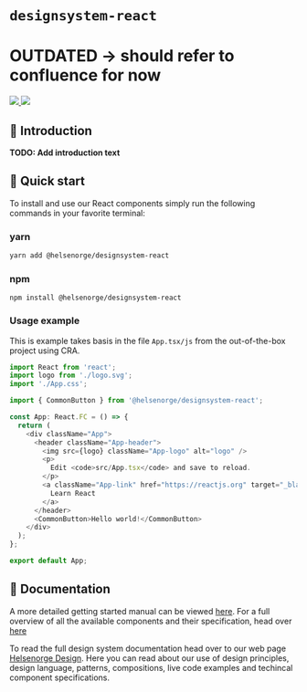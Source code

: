 # `designsystem-react`

<h1>OUTDATED -> should refer to confluence for now</h1>

<a href="https://www.npmjs.com/package/@helsenorge/designsystem-react/v/latest">
    <img src="https://img.shields.io/npm/v/@helsenorge/designsystem-react/latest" />
</a>
<a href="https://www.npmjs.com/package/@helsenorge/designsystem-react/v/next">
    <img src="https://img.shields.io/npm/v/@helsenorge/designsystem-react/next" />
</a>

## 👋 Introduction

**TODO: Add introduction text**

## 🚀 Quick start

To install and use our React components simply run the following commands in your favorite terminal:

### yarn

```bash
yarn add @helsenorge/designsystem-react
```

### npm

```npm
npm install @helsenorge/designsystem-react
```

### Usage example

This is example takes basis in the file `App.tsx/js` from the out-of-the-box project using CRA.

```typescript
import React from 'react';
import logo from './logo.svg';
import './App.css';

import { CommonButton } from '@helsenorge/designsystem-react';

const App: React.FC = () => {
  return (
    <div className="App">
      <header className="App-header">
        <img src={logo} className="App-logo" alt="logo" />
        <p>
          Edit <code>src/App.tsx</code> and save to reload.
        </p>
        <a className="App-link" href="https://reactjs.org" target="_blank" rel="noopener noreferrer">
          Learn React
        </a>
      </header>
      <CommonButton>Hello world!</CommonButton>
    </div>
  );
};

export default App;
```

## 📓 Documentation

A more detailed getting started manual can be viewed [here](https://helsenorge.design/pattern-library). For a full overview of all the
available components and their specification, head over [here](https://helsenorge.design/pattern-library/components)

To read the full design system documentation head over to our web page [Helsenorge Design](https://helsenorge.design/). Here you can read
about our use of design principles, design language, patterns, compositions, live code examples and techincal component specifications.
